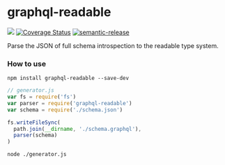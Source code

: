 # graphql-readable

[![](https://img.shields.io/travis/TapasFE/tapas-ui.svg?style=flat-square)](https://travis-ci.org/tsingchao/graphql-readable)
[![Coverage Status](https://coveralls.io/repos/github/tsingchao/graphql-readable/badge.svg?branch=master)](https://coveralls.io/github/tsingchao/graphql-readable?branch=master)
[![semantic-release](https://img.shields.io/badge/%20%20%F0%9F%93%A6%F0%9F%9A%80-semantic--release-e10079.svg)](https://github.com/tsingchao/graphql-readable)

Parse the JSON of full schema introspection to the readable type system.

### How to use

``` shell
npm install graphql-readable --save-dev
```

``` javascript
// generator.js
var fs = require('fs')
var parser = require('graphql-readable')
var schema = require('./schema.json')

fs.writeFileSync(
  path.join(__dirname, './schema.graphql'),
  parser(schema)
)
```

``` shell
node ./generator.js
```